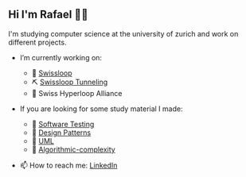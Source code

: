 ## Hi I'm Rafael 👋🏼

I'm studying computer science at the university of zurich and work on different projects. 

- I’m currently working on:
  - 🚀 [Swissloop](https://swissloop.ch/)
  - ⛏ [Swissloop Tunneling](https://swisslooptunneling.ch/) 
  - 🤝 Swiss Hyperloop Alliance
  
- If you are looking for some study material I made:
  - 📕 [Software Testing](https://radubauzh.github.io/Software-Testing/)
  - 📗 [Design Patterns](https://radubauzh.github.io/Design-Patterns/ ) 
  - 📘 [UML](https://radubauzh.github.io/UML/)
  - 📙 [Algorithmic-complexity](https://radubauzh.github.io/Algorithmic-complexity/)

- 📫 How to reach me: [LinkedIn](https://www.linkedin.com/in/rafael-dubach/)






